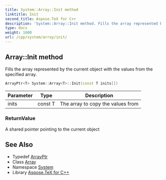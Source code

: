 ```yaml
---
title: System::Array::Init method
linktitle: Init
second_title: Aspose.TeX for C++
description: 'System::Array::Init method. Fills the array represented by the current object with the values from the specified array in C++.'
type: docs
weight: 1600
url: /cpp/system/array/init/
---
```

## Array::Init method


Fills the array represented by the current object with the values from the specified array.

```cpp
ArrayPtr<T> System::Array<T>::Init(const T inits[])
```


| Parameter | Type | Description |
| --- | --- | --- |
| inits | const T | The array to copy the values from |

### ReturnValue

A shared pointer pointing to the current object

## See Also

* Typedef [ArrayPtr](../../arrayptr/)
* Class [Array](../)
* Namespace [System](../../)
* Library [Aspose.TeX for C++](../../../)
